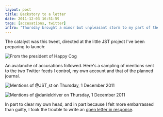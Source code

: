 ```yaml
---
layout: post
title: Backstory to a letter  
date: 2011-12-03 16:51:59  
tags: [accusations, twitter]
intro: "Thursday brought a minor but unpleasant storm to my part of the internet. The situation was uncomfortable enough that I've not been able to forget it easily, so I took some time over the weekend to think it through a bit."
---
```


The catalyst was this tweet, directed at the little JST project I've been preparing to launch:

![From the president of Happy Cog](/img/2011/hoyboy.png)

An avalanche of accusations followed. Here's a sampling of mentions sent to the two Twitter feeds I control, my own account and that of the planned journal. 

![Mentions of @JST_st on Thursday, 1 December 2011](/img/2011/jst-mentions.png)

![Mentions of @danieldriver on Thursday, 1 December 2011](/img/2011/drd-mentions.png)

In part to clear my own head, and in part because I felt more embarrassed than guilty, I took the trouble to write an [open letter in response](/2011/12/open-letter/).